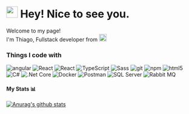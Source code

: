 <h1><img src="https://emojis.slackmojis.com/emojis/images/1531849430/4246/blob-sunglasses.gif?1531849430" width="30"/> Hey! Nice to see you.</h1>

<p>Welcome to my page! </br> I'm Thiago, Fullstack developer from <img src="https://cdn-icons-png.flaticon.com/512/4646/4646609.png" width="20"/></p>
<h3>Things I code with</h3>
<p>
  <img alt="angular" src="https://img.shields.io/badge/-Angular-DD0031?style=flat-square&logo=angular&logoColor=white" />
  <img alt="React" src="https://img.shields.io/badge/-React-45b8d8?style=flat-square&logo=react&logoColor=white" /> 
  <img alt="React" src="https://img.shields.io/badge/-Ionic-01c5e7?style=flat-square&logo=ionic&logoColor=white" />
  <img alt="TypeScript" src="https://img.shields.io/badge/-TypeScript-007ACC?style=flat-square&logo=typescript&logoColor=white" />
  <img alt="Sass" src="https://img.shields.io/badge/-Sass-CC6699?style=flat-square&logo=sass&logoColor=white" />
  <img alt="git" src="https://img.shields.io/badge/-Git-F05032?style=flat-square&logo=git&logoColor=white" />
  <img alt="npm" src="https://img.shields.io/badge/-NPM-CB3837?style=flat-square&logo=npm&logoColor=white" />
  <img alt="html5" src="https://img.shields.io/badge/-HTML5-E34F26?style=flat-square&logo=html5&logoColor=white" /> 
  <img alt="C#" src="https://img.shields.io/badge/-C%20Sharp-9601e7?style=flat-square&logo=csharp&logoColor=white" />
  <img alt=".Net Core" src="https://img.shields.io/badge/-%20Core-018de7?style=flat-square&logo=dotnet&logoColor=white" />
  <img alt="Docker" src="https://img.shields.io/badge/-Docker-46a2f1?style=flat-square&logo=docker&logoColor=white" />
  <img alt="Postman" src="https://img.shields.io/badge/-Postman-e75b01?style=flat-square&logo=postman&logoColor=white" />
  <img alt="SQL Server" src="https://img.shields.io/badge/-SQL%20%20%20Server-e7cf01?style=flat-square&logo=microsoft&logoColor=white" />
  <img alt="Rabbit MQ" src="https://img.shields.io/badge/-RabbitMQ-e75b01?style=flat-square&logo=rabbitmq&logoColor=white" />
</p>


####  My Stats 📊

<a href="#"><img align="center" src="https://github-readme-stats.vercel.app/api?username=troliveira3&count_private=true&show_icons=true&hide=stars,contribs" alt="Anurag's github stats" /></a> 

